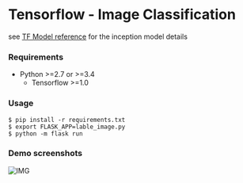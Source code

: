 # Tensorflow - Image Classification


see [TF Model reference](https://www.tensorflow.org/tutorials/image_retraining) for the inception model details



### Requirements
* Python >=2.7 or >=3.4
  * Tensorflow >=1.0 


### Usage
    $ pip install -r requirements.txt
    $ export FLASK_APP=lable_image.py
    $ python -m flask run


###  Demo screenshots
![IMG](https://github.com/venkatesh-sg/Big-Data-Analytics-Lab-Assignments/blob/master/LabAssignment10/Documentation/webapp/webapp.png)
